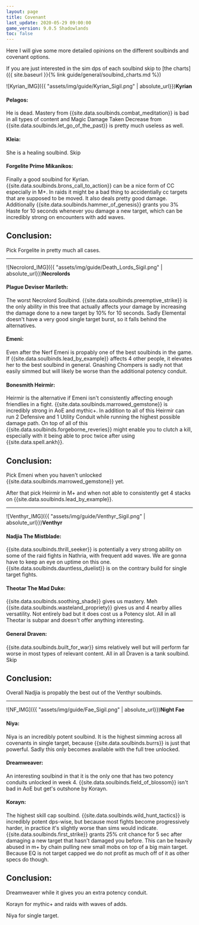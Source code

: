 ```yaml
---
layout: page
title: Covenant
last_update: 2020-05-29 09:00:00
game_version: 9.0.5 Shadowlands
toc: false
---
```


Here I will give some more detailed opinions on the different soulbinds and covenant options.

If you are just interested in the sim dps of each soulbind skip to [the charts]({{ site.baseurl }}{% link guide/general/soulbind_charts.md %})

![Kyrian_IMG]({{ "assets/img/guide/Kyrian_Sigil.png" | absolute_url}})__Kyrian__

#### Pelagos: 
He is dead.
Mastery from {{site.data.soulbinds.combat_meditation}} is bad in all types of content and Magic Damage Taken Decrease from {{site.data.soulbinds.let_go_of_the_past}} is pretty much useless as well.

#### Kleia:
She is a healing soulbind.
Skip

#### Forgelite Prime Mikanikos:
Finally a good soulbind for Kyrian.
{{site.data.soulbinds.brons_call_to_action}} can be a nice form of CC especially in M+. In raids it might be a bad thing to accidentially cc targets that are supposed to be moved.
It also deals pretty good damage.
Additionally {{site.data.soulbinds.hammer_of_genesis}} grants you 3% Haste for 10 seconds whenever you damage a new target, which can be incredibly strong on encounters with add waves.

## Conclusion:
Pick Forgelite in pretty much all cases.

---

![Necrolord_IMG]({{ "assets/img/guide/Death_Lords_Sigil.png" | absolute_url}})__Necrolords__

#### Plague Deviser Marileth:
The worst Necrolord Soulbind.
{{site.data.soulbinds.preemptive_strike}} is the only ability in this tree that actually affects your damage by increasing the damage done to a new target by 10% for 10 seconds.
Sadly Elemental doesn't have a very good single target burst, so it falls behind the alternatives.

#### Emeni:
Even after the Nerf Emeni is propably one of the best soulbinds in the game.
If {{site.data.soulbinds.lead_by_example}} affects 4 other people, it elevates her to the best soulbind in general. 
Gnashing Chompers is sadly not that easily simmed but will likely be worse than the additional potency conduit.

#### Bonesmith Heirmir:
Heirmir is the alternative if Emeni isn't consistently affecting enough friendlies in a fight.
{{site.data.soulbinds.marrowed_gemstone}} is incredibly strong in AoE and mythic+.
In addition to all of this Heirmir can run 2 Defensive and 1 Utility Conduit while running the highest possible damage path.
On top of all of this {{site.data.soulbinds.forgeborne_reveries}} might enable you to clutch a kill, especially with it being able to proc twice after using  {{site.data.spell.ankh}}.


## Conclusion:

Pick Emeni when you haven't unlocked {{site.data.soulbinds.marrowed_gemstone}} yet.

After that pick Heirmir in M+ and when not able to consistently get 4 stacks on {{site.data.soulbinds.lead_by_example}}.  

---


![Venthyr_IMG]({{ "assets/img/guide/Venthyr_Sigil.png" | absolute_url}})__Venthyr__

#### Nadjia The Mistblade:

{{site.data.soulbinds.thrill_seeker}} is potentially a very strong ability on some of the raid fights in Nathria, with frequent add waves.
We are gonna have to keep an eye on uptime on this one.
{{site.data.soulbinds.dauntless_duelist}} is on the contrary build for single target fights.


#### Theotar The Mad Duke:

{{site.data.soulbinds.soothing_shade}} gives us mastery. Meh
{{site.data.soulbinds.wasteland_propriety}} gives us and 4 nearby allies versatility. Not entirely bad but it does cost us a Potency slot.
All in all Theotar is subpar and doesn't offer anything interesting.


#### General Draven:

{{site.data.soulbinds.built_for_war}} sims relatively well but will perform far worse in most types of relevant content.
All in all Draven is a tank soulbind.
Skip


## Conclusion: 

Overall Nadjia is propably the best out of the Venthyr soulbinds.

---

![NF_IMG]({{ "assets/img/guide/Fae_Sigil.png" | absolute_url}})__Night Fae__

#### Niya:

Niya is an incredibly potent soulbind.
It is the highest simming across all covenants in single target, because {{site.data.soulbinds.burrs}} is just that powerful.
Sadly this only becomes available with the full tree unlocked.

#### Dreamweaver:

An interesting soulbind in that it is the only one that has two potency conduits unlocked in week 4.
{{site.data.soulbinds.field_of_blossom}} isn't bad in AoE but get's outshone by Korayn.

#### Korayn:

The highest skill cap soulbind.
{{site.data.soulbinds.wild_hunt_tactics}} is incredibly potent dps-wise, but because most fights become progressively harder, in practice it's slightly worse than sims would indicate.
{{site.data.soulbinds.first_strike}} grants 25% crit chance for 5 sec after damaging a new target that hasn't damaged you before.
This can be heavily abused in m+ by chain pulling new small mobs on top of a big main target.
Because EQ is not target capped we do not profit as much off of it as other specs do though.

## Conclusion:
Dreamweaver while it gives you an extra potency conduit.

Korayn for mythic+ and raids with waves of adds.

Niya for single target.
